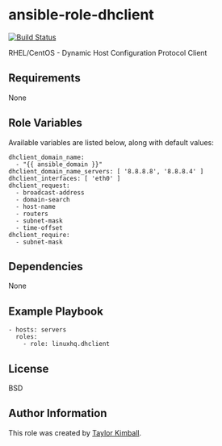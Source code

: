 # ansible-role-dhclient

[![Build Status](https://travis-ci.org/linuxhq/ansible-role-dhclient.svg?branch=master)](https://travis-ci.org/linuxhq/ansible-role-dhclient)

RHEL/CentOS - Dynamic Host Configuration Protocol Client

## Requirements

None

## Role Variables

Available variables are listed below, along with default values:

    dhclient_domain_name:
      - "{{ ansible_domain }}"
    dhclient_domain_name_servers: [ '8.8.8.8', '8.8.8.4' ]
    dhclient_interfaces: [ 'eth0' ]
    dhclient_request:
      - broadcast-address
      - domain-search
      - host-name
      - routers
      - subnet-mask
      - time-offset
    dhclient_require:
      - subnet-mask

## Dependencies

None

## Example Playbook

    - hosts: servers
      roles:
        - role: linuxhq.dhclient

## License

BSD

## Author Information

This role was created by [Taylor Kimball](http://www.linuxhq.org).
